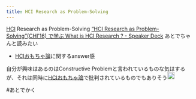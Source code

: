 ```yaml
---
title: HCI Research as Problem-Solving
---
```


[HCI](HCI.md) Research as Problem-Solving
[“HCI Research as Problem-Solving”(CHI’16) で学ぶ What is HCI Research ? - Speaker Deck](https://speakerdeck.com/yamdeck/hci-research-as-problem-solving-chi-16-dexue-bu-what-is-hci-research?slide=2)
あとでちゃんと読みたい

* [HCIおもちゃ論](HCI%E3%81%8A%E3%82%82%E3%81%A1%E3%82%83%E8%AB%96.md)に関するanswer感

自分が興味はあるのはConstructive Problemと言われているものな気はするが、それは同時に[HCIおもちゃ論](HCI%E3%81%8A%E3%82%82%E3%81%A1%E3%82%83%E8%AB%96.md)で批判されているものでもありそう<img src='https://scrapbox.io/api/pages/blu3mo-public/blu3mo/icon' alt='blu3mo.icon' height="19.5"/>

\#あとでかく
